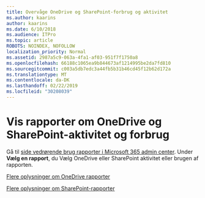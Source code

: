 ```yaml
---
title: Overvåge OneDrive og SharePoint-forbrug og aktivitet
ms.author: kaarins
author: kaarins
ms.date: 6/10/2018
ms.audience: ITPro
ms.topic: article
ROBOTS: NOINDEX, NOFOLLOW
localization_priority: Normal
ms.assetid: 2987a5c9-063a-4fa1-af03-951f7f1750a8
ms.openlocfilehash: 66188c1065ea9b844673af1214995be2da7fd810
ms.sourcegitcommit: c003a5db7edc3a44fb5b31b46cd45f12b62d172a
ms.translationtype: MT
ms.contentlocale: da-DK
ms.lasthandoff: 02/22/2019
ms.locfileid: "30208039"
---
```

# <a name="view-reports-on-onedrive-and-sharepoint-activity-and-usage"></a>Vis rapporter om OneDrive og SharePoint-aktivitet og forbrug

Gå til [side vedrørende brug rapporter i Microsoft 365 admin center](https://admin.microsoft.com/AdminPortal/Home). Under **Vælg en rapport**, du Vælg OneDrive eller SharePoint aktivitet eller brugen af rapporten. 
  
[Flere oplysninger om OneDrive rapporter](https://go.microsoft.com/fwlink/?linkid=875239)
  
[Flere oplysninger om SharePoint-rapporter](https://go.microsoft.com/fwlink/?linkid=875240)
  

